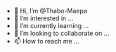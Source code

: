 - 👋 Hi, I’m @Thabo-Maepa
- 👀 I’m interested in ...
- 🌱 I’m currently learning ...
- 💞️ I’m looking to collaborate on ...
- 📫 How to reach me ...

<!---
Thabo-Maepa/Thabo-Maepa is a ✨ special ✨ repository because its `README.md` (this file) appears on your GitHub profile.
You can click the Preview link to take a look at your changes.
--->
